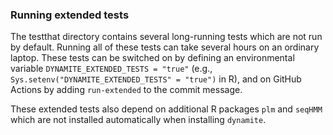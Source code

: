 ### Running extended tests

The testthat directory contains several long-running tests which are not run by 
default. Running all of these tests can take several 
hours on an ordinary laptop. These tests can be switched on by defining an 
environmental variable `DYNAMITE_EXTENDED_TESTS = "true"` (e.g., 
`Sys.setenv("DYNAMITE_EXTENDED_TESTS" = "true")` in R), and on GitHub Actions by 
adding `run-extended` to the commit message.

These extended tests also depend on additional R packages `plm` and `seqHMM` 
which are not installed automatically when installing `dynamite`.
